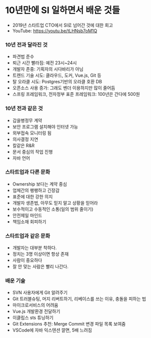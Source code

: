 # 10년만에 SI 일하면서 배운 것들
* 2019년 스타트업 CTO에서 SI로 넘어간 것에 대한 회고
* YouTube: <a href="https://youtu.be/tLHNsb7oM1Q">https://youtu.be/tLHNsb7oM1Q</a>

### 10년 전과 달라진 것
* 파견법 준수
* 퇴근 시간 빨라짐: 예전 23시~24시
* 개발자 존중: 기획자의 시다바리가 아님
* 트렌드 기술 시도: 클라우드, 도커, Vue.js, Git 등
* 탈 오라클 시도: Postgres기반의 오라클 호환 DB
* 오픈소스 사용 증가: 그래도 벤더 이용하지만 많이 줄어듬
* 스프링 프레임워크, 전자정부 표준 프레임워크: 100년은 간다에 500원

### 10년 전과 같은 것
* 갑을병정무 계약
* 보안 프로그램 설치해야 인터넷 가능
* 외부접속 모니터링 됨
* 의사결정 지연
* 칼같은 R&R
* 문서 중심의 작업 진행
* 자바 언어

### 스타트업과 다른 문화
* Ownership 보다는 계약 중심
* 업체간의 팽팽하고 긴장감
* 표준에 대한 강한 의지
* 개발자 생존법, 아무도 믿지 말고 상황을 믿어라
* 보수적이고 수동적인 소통(일의 범위 줄이기)
* 안전제일 마인드
* 책임소재 회피하기

### 스타트업과 같은 문화
* 개발자는 대부분 착하다.
* 정치는 3명 이상이면 항상 존재
* 사람이 중요하다
* 잘 안 맞는 사람은 빨리 나간다.

### 배운 기술
* SVN 사용자에게 Git 알려주기
* Git 트러블슈팅, 머지 리버트하기, 리베이스를 쓰는 이유, 충돌을 피하는 법
* 마이크로서비스의 어려움
* Vue.js 개발환경 전달하기
* 이클립스 sts 튜닝하기
* Git Extensions 추천: Merge Commit 변경 파일 목록 보여줌
* VSCode에 자바 익스텐션 깔면, 5배 느려짐


